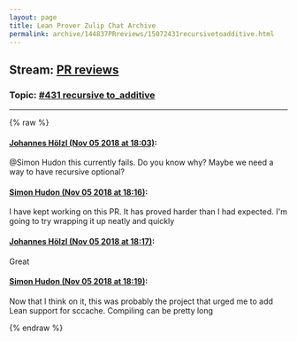 ```yaml
---
layout: page
title: Lean Prover Zulip Chat Archive 
permalink: archive/144837PRreviews/15072431recursivetoadditive.html
---
```


## Stream: [PR reviews](index.html)
### Topic: [#431 recursive to_additive](15072431recursivetoadditive.html)

---


{% raw %}
#### [ Johannes Hölzl (Nov 05 2018 at 18:03)](https://leanprover.zulipchat.com/#narrow/stream/144837-PR%20reviews/topic/%23431%20recursive%20to_additive/near/146809006):
<p><span class="user-mention" data-user-id="110026">@Simon Hudon</span>  this currently fails. Do you know why? Maybe we need a way to have recursive optional?</p>

#### [ Simon Hudon (Nov 05 2018 at 18:16)](https://leanprover.zulipchat.com/#narrow/stream/144837-PR%20reviews/topic/%23431%20recursive%20to_additive/near/146809812):
<p>I have kept working on this PR. It has proved harder than I had expected. I'm going to try wrapping it up neatly and quickly</p>

#### [ Johannes Hölzl (Nov 05 2018 at 18:17)](https://leanprover.zulipchat.com/#narrow/stream/144837-PR%20reviews/topic/%23431%20recursive%20to_additive/near/146809846):
<p>Great</p>

#### [ Simon Hudon (Nov 05 2018 at 18:19)](https://leanprover.zulipchat.com/#narrow/stream/144837-PR%20reviews/topic/%23431%20recursive%20to_additive/near/146809958):
<p>Now that I think on it, this was probably the project that urged me to add Lean support for sccache. Compiling can be pretty long</p>


{% endraw %}
